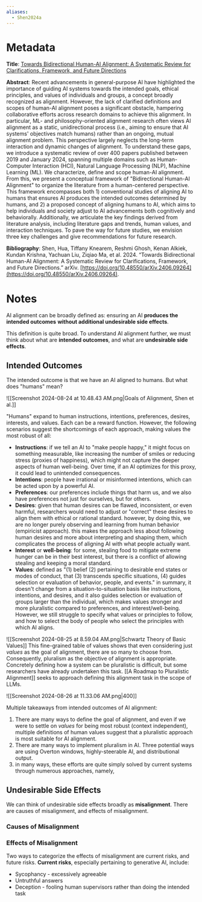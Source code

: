```yaml
---
aliases:
  - Shen2024a
---
```

# Metadata

**Title**: [Towards Bidirectional Human-AI Alignment: A Systematic Review for Clarifications, Framework, and Future Directions](http://arxiv.org/abs/2406.09264)

**Abstract**: Recent advancements in general-purpose AI have highlighted the importance of guiding AI systems towards the intended goals, ethical principles, and values of individuals and groups, a concept broadly recognized as alignment. However, the lack of clarified definitions and scopes of human-AI alignment poses a significant obstacle, hampering collaborative efforts across research domains to achieve this alignment. In particular, ML- and philosophy-oriented alignment research often views AI alignment as a static, unidirectional process (i.e., aiming to ensure that AI systems' objectives match humans) rather than an ongoing, mutual alignment problem. This perspective largely neglects the long-term interaction and dynamic changes of alignment. To understand these gaps, we introduce a systematic review of over 400 papers published between 2019 and January 2024, spanning multiple domains such as Human-Computer Interaction (HCI), Natural Language Processing (NLP), Machine Learning (ML). We characterize, define and scope human-AI alignment. From this, we present a conceptual framework of "Bidirectional Human-AI Alignment" to organize the literature from a human-centered perspective. This framework encompasses both 1) conventional studies of aligning AI to humans that ensures AI produces the intended outcomes determined by humans, and 2) a proposed concept of aligning humans to AI, which aims to help individuals and society adjust to AI advancements both cognitively and behaviorally. Additionally, we articulate the key findings derived from literature analysis, including literature gaps and trends, human values, and interaction techniques. To pave the way for future studies, we envision three key challenges and give recommendations for future research.

**Bibliography**: Shen, Hua, Tiffany Knearem, Reshmi Ghosh, Kenan Alkiek, Kundan Krishna, Yachuan Liu, Ziqiao Ma, et al. 2024. “Towards Bidirectional Human-AI Alignment: A Systematic Review for Clarifications, Framework, and Future Directions.” arXiv. [https://doi.org/10.48550/arXiv.2406.09264](https://doi.org/10.48550/arXiv.2406.09264).

# Notes

AI alignment can be broadly defined as: ensuring an AI **produces the intended outcomes** **without additional undesirable side effects**.

This definition is quite broad. To understand AI alignment further, we must think about what are **intended outcomes**, and what are **undesirable side effects**.

## Intended Outcomes

The intended outcome is that we have an AI aligned to humans. But what does "humans" mean?

![[Screenshot 2024-08-24 at 10.48.43 AM.png|Goals of Alignment, Shen et al.]]

"Humans" expand to human instructions, intentions, preferences, desires, interests, and values. Each can be a reward function. However, the following scenarios suggest the shortcomings of each approach, making values the most robust of all:

- **Instructions**: if we tell an AI to "make people happy," it might focus on something measurable, like increasing the number of smiles or reducing stress (proxies of happiness), which might not capture the deeper aspects of human well-being. Over time, if an AI optimizes for this proxy, it could lead to unintended consequences.
- **Intentions**: people have irrational or misinformed intentions, which can be acted upon by a powerful AI.
- **Preferences**: our preferences include things that harm us, and we also have preferences not just for ourselves, but for others.
- **Desires**: given that human desires can be flawed, inconsistent, or even harmful, researchers would need to adjust or "correct" these desires to align them with ethical or rational standard. however, by doing this, we are no longer purely observing and learning from human behavior (empiricist approach). this makes the approach less about following human desires and more about interpreting and shaping them, which complicates the process of aligning AI with what people actually want.
- **Interest** or **well-being**: for some, stealing food to mitigate extreme hunger can be in their best interest, but there is a conflict of allowing stealing and keeping a moral standard.
- **Values**: defined as "(1) belief (2) pertaining to desirable end states or modes of conduct, that (3) transcends specific situations, (4) guides selection or evaluation of behavior, people, and events." in summary, it doesn't change from a situation-to-situation basis like instructions, intentions, and desires, and it also guides selection or evaluation of groups larger than the individual, which makes values stronger and more pluralistic compared to preferences, and interest/well-being. However, we still struggle to specify what values or principles to follow, and how to select the body of people who select the principles with which AI aligns.

![[Screenshot 2024-08-25 at 8.59.04 AM.png|Schwartz Theory of Basic Values]]
This fine-grained table of values shows that even considering just *values* as the goal of alignment, there are so many to choose from. Consequently, pluralism as the objective of alignment is appropriate. Concretely defining how a system can be pluralistic is difficult, but some researchers have already undertaken this task. [[A Roadmap to Pluralistic Alignment]] seeks to approach defining this alignment task in the scope of LLMs.

![[Screenshot 2024-08-26 at 11.33.06 AM.png|400]]

Multiple takeaways from intended outcomes of AI alignment:

1. There are many ways to define the goal of alignment, and even if we were to settle on *values* for being most robust (context independent), multiple definitions of human values suggest that a pluralistic approach is most suitable for AI alignment.
2. There are many ways to implement pluralism in AI. Three potential ways are using Overton windows, highly-steerable AI, and distributional output.
3. in many ways, these efforts are quite simply solved by current systems through numerous approaches, namely, 

## Undesirable Side Effects

We can think of undesirable side effects broadly as **misalignment**. There are causes of misalignment, and effects of misalignment. 

### Causes of Misalignment



### Effects of Misalignment

Two ways to categorize the effects of misalignment are current risks, and future risks. **Current risks**, especially pertaining to generative AI, include:

- Sycophancy - excessively agreeable
- Untruthful answers
- Deception - fooling human supervisors rather than doing the intended task